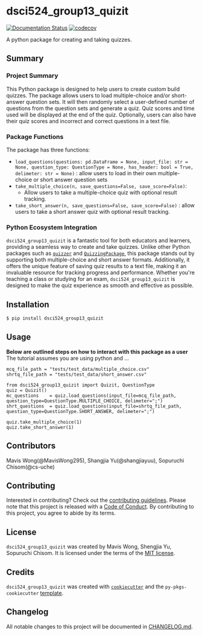# dsci524_group13_quizit
[![Documentation Status](https://readthedocs.org/projects/dsci524_group13_quizit/badge/?version=latest)](https://dsci524_group13_quizit.readthedocs.io/en/latest/?badge=latest)
[![codecov](https://codecov.io/gh/dsci524_group13_quizit/graph/badge.svg?token=788HY26XUG)](https://codecov.io/gh/dsci524_group13_quizit)

A python package for creating and taking quizzes.

## Summary
### Project Summary
This Python package is designed to help users to create custom build quizzes.
The package allows users to load multiple-choice and/or short-answer question sets.
It will then randomly select a user-defined number of questions from the question sets and generate a quiz.
Quiz scores and time used will be displayed at the end of the quiz.
Optionally, users can also have their quiz scores and incorrect and correct questions in a text file. 

### Package Functions
The package has three functions: 
- `load_questions(questions: pd.DataFrame = None, input_file: str = None, question_type: QuestionType = None, has_header: bool = True, delimeter: str = None)` : allow users to load in their own multiple-choice or short answer question sets 
- `take_multiple_choice(n, save_questions=False, save_score=False)`:
    - Allow users to take a multiple-choice quiz with optional result tracking.
- `take_short_answer(n, save_questions=False, save_score=False)` : allow users to take a short answer quiz with optional result tracking.

### Python Ecosystem Integration

`dsci524_group13_quizit` is a fantastic tool for both educators and learners, providing a seamless way to create and take quizzes. Unlike other Python packages such as [`quizzer`](https://pypi.org/project/quizzer/) and [`QuizzingPackage`](https://pypi.org/project/QuizzingPackage/), this package stands out by supporting both multiple-choice and short answer formats. Additionally, it offers the unique feature of saving quiz results to a text file, making it an invaluable resource for tracking progress and performance. 
Whether you're teaching a class or studying for an exam, `dsci524_group13_quizit` is designed to make the quiz experience as smooth and effective as possible.


## Installation

```bash
$ pip install dsci524_group13_quizit
```

## Usage
**Below are outlined steps on how to interact with this package as a user**
The tutorial assumes you are using python and ...
```{python}
mcq_file_path = "tests/test_data/multiple_choice.csv"
shrtq_file_path = "tests/test_data/short_answer.csv"

from dsci524_group13_quizit import Quizit, QuestionType
quiz = Quizit()
mc_questions    = quiz.load_questions(input_file=mcq_file_path, question_type=QuestionType.MULTIPLE_CHOICE, delimeter=";")
shrt_questions  = quiz.load_questions(input_file=shrtq_file_path, question_type=QuestionType.SHORT_ANSWER, delimeter=";")

quiz.take_multiple_choice(1)
quiz.take_short_answer(1)
```


## Contributors

Mavis Wong(@MavisWong295), Shangjia Yu(@shangjiayuu), Sopuruchi Chisom(@cs-uche)

## Contributing

Interested in contributing? Check out the [contributing guidelines](./CONTRIBUTING.md). Please note that this project is released with a [Code of Conduct](./CONDUCT.md). By contributing to this project, you agree to abide by its terms.

## License

`dsci524_group13_quizit` was created by Mavis Wong, Shengjia Yu, Sopuruchi Chisom. It is licensed under the terms of the [MIT license](./LICENSE).

## Credits

`dsci524_group13_quizit` was created with [`cookiecutter`](https://cookiecutter.readthedocs.io/en/latest/) and the `py-pkgs-cookiecutter` [template](https://github.com/py-pkgs/py-pkgs-cookiecutter).

## Changelog

All notable changes to this project will be documented in [CHANGELOG.md](./CHANGELOG.md).
